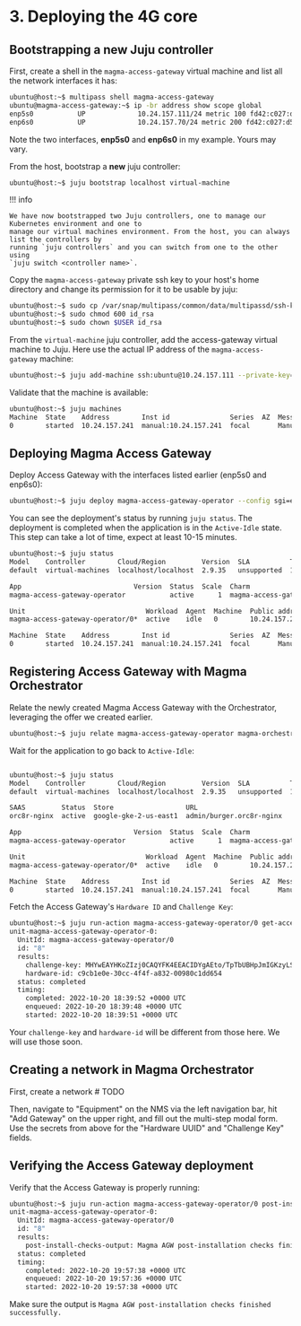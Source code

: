 # 3. Deploying the 4G core

## Bootstrapping a new Juju controller

First, create a shell in the `magma-access-gateway` virtual machine and list all the network 
interfaces it has:

```bash
ubuntu@host:~$ multipass shell magma-access-gateway
ubuntu@magma-access-gateway:~$ ip -br address show scope global
enp5s0           UP             10.24.157.111/24 metric 100 fd42:c027:d54:8986:5054:ff:fe10:62b8/64 
enp6s0           UP             10.24.157.70/24 metric 200 fd42:c027:d54:8986:5054:ff:fe0a:6671/64
```

Note the two interfaces, **enp5s0** and **enp6s0** in my example. Yours may vary.

From the host, bootstrap a **new** juju controller:

```bash
ubuntu@host:~$ juju bootstrap localhost virtual-machine
```
!!! info
    
    We have now bootstrapped two Juju controllers, one to manage our Kubernetes environment and one to 
    manage our virtual machines environment. From the host, you can always list the controllers by 
    running `juju controllers` and you can switch from one to the other using 
    `juju switch <controller name>`.

Copy the `magma-access-gateway` private ssh key to your host's home directory and change its permission
for it to be usable by juju:

```bash
ubuntu@host:~$ sudo cp /var/snap/multipass/common/data/multipassd/ssh-keys/id_rsa .
ubuntu@host:~$ sudo chmod 600 id_rsa
ubuntu@host:~$ sudo chown $USER id_rsa
```

From the `virtual-machine` juju controller, add the access-gateway virtual machine to Juju. Here use
the actual IP address of the `magma-access-gateway` machine:

```bash
ubuntu@host:~$ juju add-machine ssh:ubuntu@10.24.157.111 --private-key=id_rsa
```

Validate that the machine is available:

```bash
ubuntu@host:~$ juju machines
Machine  State    Address        Inst id               Series  AZ  Message
0        started  10.24.157.241  manual:10.24.157.241  focal       Manually provisioned machine
```

## Deploying Magma Access Gateway

Deploy Access Gateway with the interfaces listed earlier (enp5s0 and enp6s0):

```bash
ubuntu@host:~$ juju deploy magma-access-gateway-operator --config sgi=enp5s0 --config s1=enp6s0 --channel=beta --to 0
```

You can see the deployment's status by running `juju status`. The deployment is completed when 
the application is in the `Active-Idle` state. This step can take a lot of time, expect at least 
10-15 minutes.

```bash
ubuntu@host:~$ juju status
Model    Controller        Cloud/Region         Version  SLA          Timestamp
default  virtual-machines  localhost/localhost  2.9.35   unsupported  15:46:28-04:00

App                            Version  Status  Scale  Charm                          Channel  Rev  Exposed  Message
magma-access-gateway-operator           active      1  magma-access-gateway-operator  beta      14  no       

Unit                              Workload  Agent  Machine  Public address  Ports  Message
magma-access-gateway-operator/0*  active    idle   0        10.24.157.241          

Machine  State    Address        Inst id               Series  AZ  Message
0        started  10.24.157.241  manual:10.24.157.241  focal       Manually provisioned machine
```

## Registering Access Gateway with Magma Orchestrator

Relate the newly created Magma Access Gateway with the Orchestrator, leveraging the offer
we created earlier.

```bash
ubuntu@host:~$ juju relate magma-access-gateway-operator magma-orchestrator-k8s:magma-orchestrator.orc8r-nginx
```

Wait for the application to go back to `Active-Idle`:

```bash

ubuntu@host:~$ juju status
Model    Controller        Cloud/Region         Version  SLA          Timestamp
default  virtual-machines  localhost/localhost  2.9.35   unsupported  15:50:07-04:00

SAAS         Status  Store                  URL
orc8r-nginx  active  google-gke-2-us-east1  admin/burger.orc8r-nginx

App                            Version  Status  Scale  Charm                          Channel  Rev  Exposed  Message
magma-access-gateway-operator           active      1  magma-access-gateway-operator  beta      14  no       

Unit                              Workload  Agent  Machine  Public address  Ports  Message
magma-access-gateway-operator/0*  active    idle   0        10.24.157.241          

Machine  State    Address        Inst id               Series  AZ  Message
0        started  10.24.157.241  manual:10.24.157.241  focal       Manually provisioned machine
```

Fetch the Access Gateway's `Hardware ID` and `Challenge Key`:

```bash
ubuntu@host:~$ juju run-action magma-access-gateway-operator/0 get-access-gateway-secrets --wait
unit-magma-access-gateway-operator-0:
  UnitId: magma-access-gateway-operator/0
  id: "8"
  results:
    challenge-key: MHYwEAYHKoZIzj0CAQYFK4EEACIDYgAEto/TpTbUBHpJmIGKzyLSEXtkZ0B9gXpJoBR49jUbj4vy2pO8vdL+0r38kj1NhnGOSF7mnUYwFRFYohodC0jufCYrBhNFmx5KS0qdAHDWzohC4ss7+8zdtkZAToPJvS25
    hardware-id: c9cb1e0e-30cc-4f4f-a832-00980c1dd654
  status: completed
  timing:
    completed: 2022-10-20 18:39:52 +0000 UTC
    enqueued: 2022-10-20 18:39:48 +0000 UTC
    started: 2022-10-20 18:39:51 +0000 UTC
```

Your `challenge-key` and `hardware-id` will be different from those here. We will use those soon.

## Creating a network in Magma Orchestrator

First, create a network # TODO

Then, navigate to "Equipment" on the NMS via the left navigation bar, hit "Add Gateway" on the 
upper right, and fill out the multi-step modal form. Use the secrets from above for the 
"Hardware UUID" and "Challenge Key" fields.

## Verifying the Access Gateway deployment

Verify that the Access Gateway is properly running:

```bash
ubuntu@host:~$ juju run-action magma-access-gateway-operator/0 post-install-checks --wait
unit-magma-access-gateway-operator-0:
  UnitId: magma-access-gateway-operator/0
  id: "8"
  results:
    post-install-checks-output: Magma AGW post-installation checks finished successfully.
  status: completed
  timing:
    completed: 2022-10-20 19:57:38 +0000 UTC
    enqueued: 2022-10-20 19:57:36 +0000 UTC
    started: 2022-10-20 19:57:38 +0000 UTC
```

Make sure the output is `Magma AGW post-installation checks finished successfully.`
